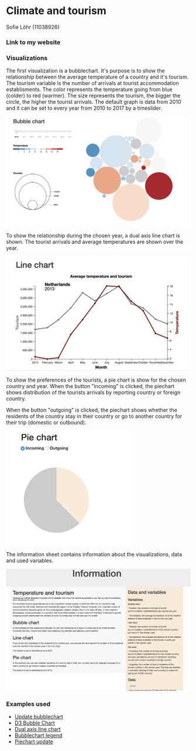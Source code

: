 # Climate and tourism
Sofie Löhr (11038926)

### Link to my website

### Visualizations

The first visualization is a bubblechart. It's purpose is to show the relationship between the average temperature of a country and it's tourism. The tourism variable is the number of arrivals at tourist accommodation establisments. The color represents the temperature going from blue (colder) to red (warmer). The size represents the tourism, the bigger the circle, the higher the tourist arrivals. The default graph is data from 2010 and it can be set to every year from 2010 to 2017 by a timeslider. 

![bubble_eind](doc/bubble_eind.png) 

To show the relationship during the chosen year, a dual axis line chart is shown. The tourist arrivals and average temperatures are shown over the year. 

![line_eind](doc/line_eind.png) 

To show the preferences of the tourists, a pie chart is show for the chosen country and year. When the button "incoming" is clicked, the piechart shows distribution of the tourists arrivals by reporting country or foreign country. 

When the button "outgoing" is clicked, the piechart shows whether the residents of the country stay in their country or go to another country for their trip (domestic or outbound).

![pie_eind](doc/pie_eind.png) 

The information sheet contains information about the visualizations, data and used variables. 

![info_sheet](doc/info_sheet.png) 

### Examples used
+ [Update bubblechart](https://bl.ocks.org/HarryStevens/54d01f118bc8d1f2c4ccd98235f33848)
+ [D3 Bubble Chart](http://bl.ocks.org/phuonghuynh/54a2f97950feadb45b07)
+ [Dual axis line chart](https://bl.ocks.org/d3noob/814a2bcb3e7d8d8db74f36f77c8e6b7f)
+ [Bubblechart legend](https://www.d3-graph-gallery.com/graph/bubble_legend.html)
+ [Piechart update](https://bl.ocks.org/adamjanes/5e53cfa2ef3d3f05828020315a3ba18c/22619fa86de2045b6eeb4060e747c5076569ec47)
